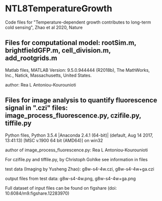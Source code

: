 # NTL8TemperatureGrowth
Code files for "Temperature-dependent growth contributes to long-term cold sensing", Zhao et al 2020, Nature

## Files for computational model: rootSim.m, brightfieldGFP.m, cell_division.m, add_rootgrids.m
Matlab files, MATLAB Version: 9.5.0.944444 (R2018b), The MathWorks, Inc., Natick, Massachusetts, United States.

author: Rea L Antoniou-Kourounioti

## Files for image analysis to quantify fluorescence signal in ".czi" files: image_process_fluorescence.py, czifile.py, tiffile.py
Python files, Python 3.5.4 |Anaconda 2.4.1 (64-bit)| (default, Aug 14 2017, 13:41:13) [MSC v.1900 64 bit (AMD64)] on win32

author of image_process_fluorescence.py: Rea L Antoniou-Kourounioti

For czifile.py and tiffile.py, by Christoph Gohlke see information in files

test data (Imaging by Yusheng Zhao): g8w-s4-4w.czi, g8w-s4-4w+ga.czi

output files from test data: g8w-s4-4w.png, g8w-s4-4w+ga.png

Full dataset of input files can be found on figshare (doi: 10.6084/m9.figshare.12283970)

